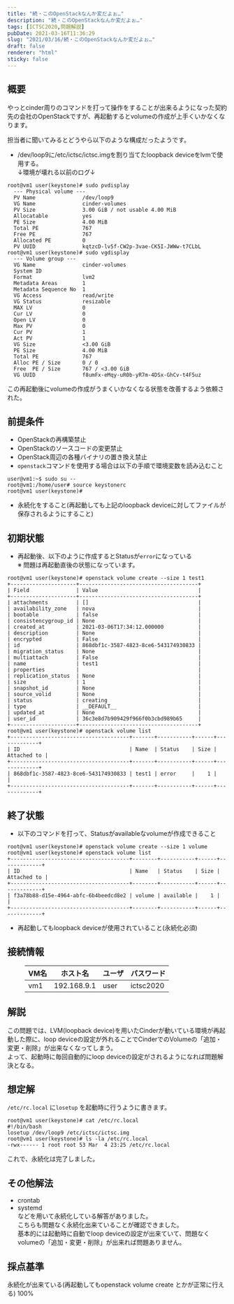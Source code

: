 ```yaml
---
title: "続・このOpenStackなんか変だよぉ…"
description: "続・このOpenStackなんか変だよぉ…"
tags: [ICTSC2020,問題解説]
pubDate: 2021-03-16T11:36:29
slug: "2021/03/16/続・このOpenStackなんか変だよぉ…"
draft: false
renderer: "html"
sticky: false
---
```



<h2>概要</h2>



<p>やっとcinder周りのコマンドを打って操作をすることが出来るようになった契約先の会社のOpenStackですが、再起動するとvolumeの作成が上手くいかなくなります。</p>



<p>担当者に聞いてみるとどうやら以下のような構成だったようです。</p>



<ul><li>/dev/loop9に/etc/ictsc/ictsc.imgを割り当てたloopback deviceをlvmで使用する。<br>
↓環境が壊れる以前のログ↓</li></ul>


<div class="wp-block-syntaxhighlighter-code "><pre><code>root@vm1 user(keystone)# sudo pvdisplay
  --- Physical volume ---
  PV Name               /dev/loop9
  VG Name               cinder-volumes
  PV Size               3.00 GiB / not usable 4.00 MiB
  Allocatable           yes
  PE Size               4.00 MiB
  Total PE              767
  Free PE               767
  Allocated PE          0
  PV UUID               kqtzcD-lv5f-CW2p-3vae-CK5I-JWWw-t7CLbL
root@vm1 user(keystone)# sudo vgdisplay
  --- Volume group ---
  VG Name               cinder-volumes
  System ID
  Format                lvm2
  Metadata Areas        1
  Metadata Sequence No  1
  VG Access             read/write
  VG Status             resizable
  MAX LV                0
  Cur LV                0
  Open LV               0
  Max PV                0
  Cur PV                1
  Act PV                1
  VG Size               &lt;3.00 GiB
  PE Size               4.00 MiB
  Total PE              767
  Alloc PE / Size       0 / 0
  Free  PE / Size       767 / &lt;3.00 GiB
  VG UUID               f8umFx-eMqy-uR0b-yR7m-4DSx-GhCv-t4F5uz</code></pre></div>


<p>この再起動後にvolumeの作成がうまくいかなくなる状態を改善するよう依頼された。</p>



<h2>前提条件</h2>



<ul><li>OpenStackの再構築禁止</li><li>OpenStackのソースコードの変更禁止</li><li>OpenStack周辺の各種バイナリの置き換え禁止</li><li><code>openstack</code>コマンドを使用する場合は以下の手順で環境変数を読み込むこと</li></ul>


<div class="wp-block-syntaxhighlighter-code "><pre><code>user@vm1:~$ sudo su --
root@vm1:/home/user# source keystonerc
root@vm1 user(keystone)#</code></pre></div>


<ul><li>永続化をすること(再起動しても上記のloopback deviceに対してファイルが保存されるようにすること)</li></ul>



<h2>初期状態</h2>



<ul><li>再起動後、以下のように作成するとStatusが<code>error</code>になっている<br>
※ 問題は再起動直後の状態になっています。 </li></ul>


<div class="wp-block-syntaxhighlighter-code "><pre><code>root@vm1 user(keystone)# openstack volume create --size 1 test1
+---------------------+--------------------------------------+
| Field               | Value                                |
+---------------------+--------------------------------------+
| attachments         | &#91;]                                   |
| availability_zone   | nova                                 |
| bootable            | false                                |
| consistencygroup_id | None                                 |
| created_at          | 2021-03-06T17:34:12.000000           |
| description         | None                                 |
| encrypted           | False                                |
| id                  | 868dbf1c-3587-4823-8ce6-543174930833 |
| migration_status    | None                                 |
| multiattach         | False                                |
| name                | test1                                |
| properties          |                                      |
| replication_status  | None                                 |
| size                | 1                                    |
| snapshot_id         | None                                 |
| source_volid        | None                                 |
| status              | creating                             |
| type                | __DEFAULT__                          |
| updated_at          | None                                 |
| user_id             | 36c3e8d7b909429f966f0b3cbd989b65     |
+---------------------+--------------------------------------+
root@vm1 user(keystone)# openstack volume list
+--------------------------------------+-------+-----------+------+-------------+
| ID                                   | Name  | Status    | Size | Attached to |
+--------------------------------------+-------+-----------+------+-------------+
| 868dbf1c-3587-4823-8ce6-543174930833 | test1 | error     |    1 |             |
+--------------------------------------+-------+-----------+------+-------------+</code></pre></div>


<h2>終了状態</h2>



<ul><li>以下のコマンドを打って、Statusがavailableなvolumeが作成できること</li></ul>


<div class="wp-block-syntaxhighlighter-code "><pre><code>root@vm1 user(keystone)# openstack volume create --size 1 volume
root@vm1 user(keystone)# openstack volume list
+--------------------------------------+--------+-----------+------+-------------+
| ID                                   | Name   | Status    | Size | Attached to |
+--------------------------------------+--------+-----------+------+-------------+
| f3a78b88-d15e-4964-abfc-6b4beedcd8e2 | volume | available |    1 |             |
+--------------------------------------+--------+-----------+------+-------------+</code></pre></div>


<ul><li>再起動してもloopback deviceが使用されていること(永続化必須)</li></ul>



<h2>接続情報</h2>



<figure class="wp-block-table"><table class=""><thead><tr><th>VM名</th><th>ホスト名</th><th>ユーザ</th><th>パスワード</th></tr></thead><tbody><tr><td>vm1</td><td>192.168.9.1</td><td>user</td><td>ictsc2020</td></tr></tbody></table></figure>



<h2>解説</h2>



<p>この問題では、LVM(loopback device)を用いたCinderが動いている環境が再起動した際に、loop deviceの設定が外れることでCinderでのVolumeの「追加・変更・削除」が出来なくなってしまう。  <br>
よって、起動時に毎回自動的にloop deviceの設定がされるようになれば問題解決となる。</p>



<h2>想定解</h2>



<p><code>/etc/rc.local</code> に<code>losetup</code> を起動時に行うように書きます。</p>


<div class="wp-block-syntaxhighlighter-code "><pre><code>root@vm1 user(keystone)# cat /etc/rc.local
#!/bin/bash
losetup /dev/loop9 /etc/ictsc/ictsc.img
root@vm1 user(keystone)# ls -la /etc/rc.local
-rwx------ 1 root root 53 Mar  4 23:25 /etc/rc.local</code></pre></div>


<p>これで、永続化は完了しました。  </p>



<h2>その他解法</h2>



<ul><li>crontab</li><li>systemd  <br>
などを用いて永続化している解答がありました。  <br>
こちらも問題なく永続化出来ていることが確認できました。  <br>
基本的には起動時に自動でloop deviceの設定が出来ていて、問題なくvolumeの「追加・変更・削除」が出来れば問題ありません。</li></ul>



<h2>採点基準</h2>



<p>永続化が出来ている(再起動してもopenstack volume create とかが正常に行える) 100%</p>
